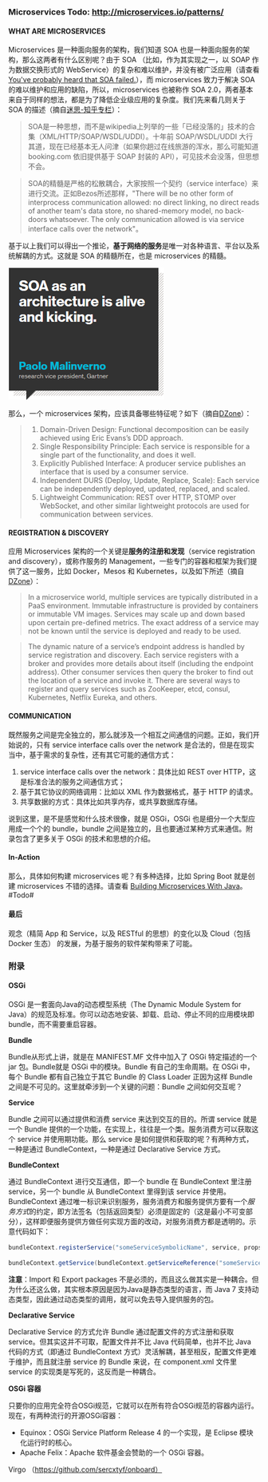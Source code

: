 ### Microservices Todo: http://microservices.io/patterns/

#### WHAT ARE MICROSERVICES

Microservices 是一种面向服务的架构，我们知道 SOA 也是一种面向服务的架构，那么这两者有什么区别呢？由于 SOA （比如，作为其实现之一，以 SOAP 作为数据交换形式的 WebService）的复杂和难以维护，并没有被广泛应用（请查看 [You've probably heard that SOA failed.](http://www.javaworld.com/article/2683277/architecture-scalability/what-microservices-architecture-really-means.html)），而 microservices 致力于解决 SOA 的难以维护和应用的缺陷，所以，microservices 也被称作 SOA 2.0，两者基本来自于同样的想法，都是为了降低企业级应用的复杂度。我们先来看几则关于 SOA 的描述（摘自[迷思-知乎专栏](http://zhuanlan.zhihu.com/prattle/19846487)）：

> SOA是一种思想，而不是wikipedia上列举的一些「已经没落的」技术的合集（XML/HTTP/SOAP/WSDL/UDDI）。十年前 SOAP/WSDL/UDDI 大行其道，现在已经基本无人问津（如果你趟过在线旅游的浑水，那么可能知道 booking.com 依旧提供基于 SOAP 封装的 API），可见技术会没落，但思想不会。

> SOA的精髓是严格的松散耦合，大家按照一个契约（service interface）来进行交流。正如Bezos所述那样，"There will be no other form of interprocess communication allowed: no direct linking, no direct reads of another team's data store, no shared-memory model, no back-doors whatsoever. The only communication allowed is via service interface calls over the network"。

基于以上我们可以得出一个推论，**基于网络的服务**是唯一对各种语言、平台以及系统解耦的方式。这就是 SOA 的精髓所在，也是 microservices 的精髓。

![](thePaoloMalinverno.png)

那么，一个 microservices 架构，应该具备哪些特征呢？如下（摘自[DZone](https://dzone.com/refcardz/getting-started-with-microservices)）：

> 1. Domain-Driven Design: Functional decomposition can be easily achieved using Eric Evans’s DDD approach.
> 2. Single Responsibility Principle: Each service is responsible for a single part of the functionality, and does it well.
> 3. Explicitly Published Interface: A producer service publishes an interface that is used by a consumer service.
> 4. Independent DURS (Deploy, Update, Replace, Scale): Each service can be independently deployed, updated, replaced, and scaled.
> 5. Lightweight Communication: REST over HTTP, STOMP over WebSocket, and other similar lightweight protocols are used for communication between services.

#### REGISTRATION & DISCOVERY

应用 Microservices 架构的一个关键是**服务的注册和发现**（service registration and discovery），或称作服务的 Management，一些专门的容器和框架为我们提供了这一服务，比如 Docker，Mesos 和 Kubernetes，以及如下所述（摘自[DZone](https://dzone.com/refcardz/getting-started-with-microservices)）：

> In a microservice world, multiple services are typically distributed in a PaaS environment. Immutable infrastructure is provided by containers or immutable VM images. Services may scale up and down based upon certain pre-defined metrics. The exact address of a service may not be known until the service is deployed and ready to be used.

> The dynamic nature of a service’s endpoint address is handled by service registration and discovery. Each service registers with a broker and provides more details about itself (including the endpoint address). Other consumer services then query the broker to find out the location of a service and invoke it. There are several ways to register and query services such as ZooKeeper, etcd, consul, Kubernetes, Netflix Eureka, and others.

#### COMMUNICATION

既然服务之间是完全独立的，那么就涉及一个相互之间通信的问题。正如，我们开始说的，只有 service interface calls over the network 是合法的，但是在现实当中，基于需求的复杂性，还有其它可能的通信方式：

1. service interface calls over the network：具体比如 REST over HTTP，这是标准合法的服务之间通信方式；
2. 基于其它协议的网络调用：比如以 XML 作为数据格式，基于 HTTP 的请求。
3. 共享数据的方式：具体比如共享内存，或共享数据库存储。

说到这里，是不是感觉和什么技术很像，就是 OSGi，OSGi 也是细分一个大型应用成一个个的 bundle，bundle 之间是独立的，且也要通过某种方式来通信。附录包含了更多关于 OSGi 的技术和思想的介绍。

#### In-Action

那么，具体如何构建 microservices 呢？有多种选择，比如 Spring Boot 就是创建 microservices 不错的选择。请查看 [Building Microservices With Java](https://dzone.com/articles/building-microservices-with-java)。#Todo#

#### 最后

观念（精简 App 和 Service，以及 RESTful 的思想）的变化以及 Cloud（包括 Docker 生态） 的发展，为基于服务的软件架构带来了可能。

### 附录

#### OSGi

OSGi 是一套面向Java的动态模型系统（The Dynamic Module System for Java）的规范及标准。你可以动态地安装、卸载、启动、停止不同的应用模块即bundle，而不需要重启容器。

**Bundle**

Bundle从形式上讲，就是在 MANIFEST.MF 文件中加入了 OSGi 特定描述的一个 jar 包。Bundle就是 OSGi 中的模块。Bundle 有自己的生命周期。在 OSGi 中，每个 Bundle 都有自己独立于其它 Bundle 的 Class Loader 正因为这样 Bundle 之间是不可见的。这里就牵涉到一个关键的问题：Bundle 之间如何交互呢？

**Service**

Bundle 之间可以通过提供和消费 service 来达到交互的目的。所谓 service 就是一个 Bundle 提供的一个功能，在实现上，往往是一个类。服务消费方可以获取这个 service 并使用期功能。那么 service 是如何提供和获取的呢？有两种方式，一种是通过 BundleContext，一种是通过 Declarative Service 方式。

**BundleContext**

通过 BundleContext 进行交互通信，即一个 bundle 在 BundleContext 里注册 service，另一个 bundle 从 BundleContext 里得到该 service 并使用。BundleContext 通过唯一标识来识别服务，服务消费方和服务提供方要有一个*服务方式*的约定，即方法签名（包括返回类型）必须是固定的（这是最小不可变部分），这样即便服务提供方做任何实现方面的改动，对服务消费方都是透明的。示意代码如下：

```Java
bundleContext.registerService("someServiceSymbolicName", service, props);
```

```Java
bundleContext.getService(bundleContext.getServiceReference("someServiceSymbolicName"));
```

**注意**：Import 和 Export packages 不是必须的，而且这么做其实是一种耦合。但为什么还这么做，其实根本原因是因为Java是静态类型的语言，而 Java 7 支持动态类型，因此通过动态类型的调用，就可以免去导入提供服务的包。

**Declarative Service**

Declarative Service 的方式允许 Bundle 通过配置文件的方式注册和获取 service。但其实这并不可取，配置文件并不比 Java 代码简单，也并不比 Java 代码的方式（即通过 BundleContext 方式）灵活解耦，甚至相反，配置文件更难于维护，而且就注册 service 的 Bundle 来说，在 component.xml 文件里 service 的实现类是写死的，这反而是一种耦合。

**OSGi 容器**

只要你的应用完全符合OSGi规范，它就可以在所有符合OSGi规范的容器内运行。现在，有两种流行的开源OSGi容器：

+ Equinox：OSGi Service Platform Release 4 的一个实现，是 Eclipse 模块化运行时的核心。
+ Apache Felix：Apache 软件基金会赞助的一个 OSGi 容器。


Virgo （https://github.com/sercxtyf/onboard）